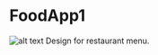 # FoodApp1
![alt text](https://raw.githubusercontent.com/emadhbasri/speedcodeFlutter/master/lib/foodApp1/foodApp1.jpg)
Design for restaurant menu.